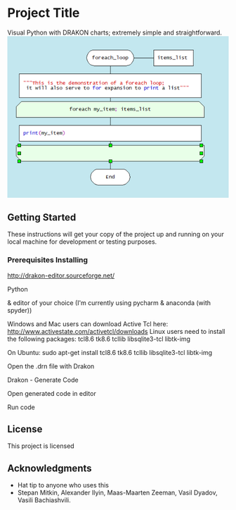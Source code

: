 # Project Title

Visual Python with DRAKON charts; extremely simple and straightforward.
![foreach_ex.png](https://github.com/DavidsIT-Site/Python3/blob/master/00%20Hello%20Universe/foreach_ex.PNG)

## Getting Started

These instructions will get your copy of the project up and running on your local machine for development or testing purposes.


### Prerequisites Installing


http://drakon-editor.sourceforge.net/

Python

& editor of your choice (I'm currently using pycharm & anaconda (with spyder))

Windows and Mac users can download Active Tcl here: http://www.activestate.com/activetcl/downloads
Linux users need to install the following packages:
tcl8.6
tk8.6
tcllib
libsqlite3-tcl
libtk-img

On Ubuntu:
sudo apt-get install tcl8.6 tk8.6 tcllib libsqlite3-tcl libtk-img




Open the .drn file with Drakon

Drakon - Generate Code

Open generated code in editor

Run code


## License

This project is licensed 

## Acknowledgments

* Hat tip to anyone who uses this
* Stepan Mitkin, Alexander Ilyin, Maas-Maarten Zeeman, Vasil Dyadov, Vasili Bachiashvili.

